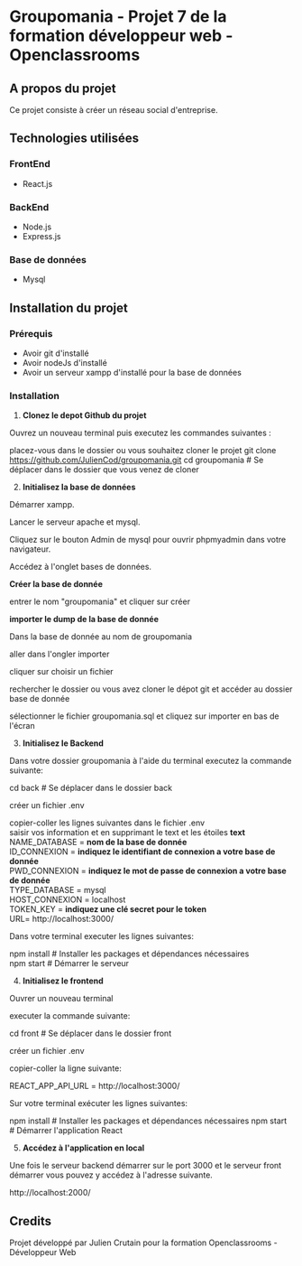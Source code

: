 # Groupomania - Projet 7 de la formation développeur web - Openclassrooms

## A propos du projet

Ce projet consiste à créer un réseau social d'entreprise.

## Technologies utilisées

### FrontEnd

- React.js 

### BackEnd

- Node.js
- Express.js

### Base de données

- Mysql 

## Installation du projet

### Prérequis

- Avoir git d'installé
- Avoir nodeJs d'installé
- Avoir un serveur xampp d'installé pour la base de données

### Installation

1. **Clonez le depot Github du projet**

Ouvrez un nouveau terminal puis executez les commandes suivantes :

placez-vous dans le dossier ou vous souhaitez cloner le projet
git clone https://github.com/JulienCod/groupomania.git
cd groupomania # Se déplacer dans le dossier que vous venez de cloner


2. **Initialisez la base de données**

Démarrer xampp.

Lancer le serveur apache et mysql.

Cliquez sur le bouton Admin de mysql pour ouvrir phpmyadmin dans votre navigateur.

Accédez à l'onglet bases de données.

**Créer la base de donnée**

entrer le nom "groupomania" et cliquer sur créer

**importer le dump de la base de donnée**

Dans la base de donnée au nom de groupomania

aller dans l'ongler importer

cliquer sur choisir un fichier

rechercher le dossier ou vous avez cloner le dépot git et accéder au dossier base de donnée

sélectionner le fichier groupomania.sql et cliquez sur importer en bas de l'écran


3. **Initialisez le Backend**

Dans votre dossier groupomania à l'aide du terminal executez la commande suivante:

cd back # Se déplacer dans le dossier back

créer un fichier .env

copier-coller les lignes suivantes dans le fichier .env  
saisir vos information et en supprimant le text et les étoiles **text**  
NAME_DATABASE = **nom de la base de donnée**  
ID_CONNEXION = **indiquez le identifiant de connexion a votre base de donnée**  
PWD_CONNEXION = **indiquez le mot de passe de connexion a votre base de donnée**  
TYPE_DATABASE = mysql  
HOST_CONNEXION = localhost    
TOKEN_KEY = **indiquez une clé secret pour le token**  
URL= http://localhost:3000/  

Dans votre terminal executer les lignes suivantes:

npm install # Installer les packages et dépendances nécessaires  
npm start # Démarrer le serveur


4. **Initialisez le frontend**

Ouvrer un nouveau terminal 

executer la commande suivante:

cd front # Se déplacer dans le dossier front

créer un fichier .env 

copier-coller la ligne suivante:

REACT_APP_API_URL = http://localhost:3000/

Sur votre terminal exécuter les lignes suivantes:

npm install # Installer les packages et dépendances nécessaires
npm start # Démarrer l'application React


5. **Accédez à l'application en local**

Une fois le serveur backend démarrer sur le port 3000 et le serveur front démarrer vous pouvez y accédez à l'adresse suivante.

http://localhost:2000/

## Credits

Projet développé par Julien Crutain pour la formation Openclassrooms - Développeur Web
